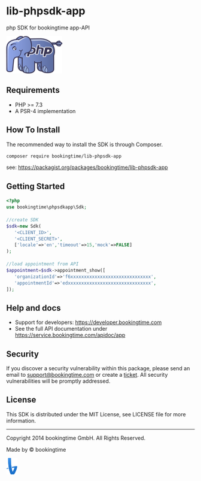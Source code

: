 # lib-phpsdk-app
php SDK for bookingtime app-API

<img src="https://github.com/bookingtime/lib-phpsdk-app/blob/master/aws/logo_php.png" alt="logo php" width="150" height="100" />



## Requirements
- PHP >= 7.3
- A PSR-4 implementation



## How To Install
The recommended way to install the SDK is through Composer.
```bash
composer require bookingtime/lib-phpsdk-app
```
see: https://packagist.org/packages/bookingtime/lib-phpsdk-app



## Getting Started
```php
<?php
use bookingtime\phpsdkapp\Sdk;

//create SDK
$sdk=new Sdk(
   '<CLIENT_ID>',
   '<CLIENT_SECRET>',
   ['locale'=>'en','timeout'=>15,'mock'=>FALSE]
);

//load appointment from API
$appointment=$sdk->appointment_show([
   'organizationId'=>'f6xxxxxxxxxxxxxxxxxxxxxxxxxxxxxx',
   'appointmentId'=>'edxxxxxxxxxxxxxxxxxxxxxxxxxxxxxxx',
]);
```


## Help and docs
- Support for developers: https://developer.bookingtime.com
- See the full API documentation under https://service.bookingtime.com/apidoc/app



## Security
If you discover a security vulnerability within this package, please send an email to support@bookingtime.com or create a [ticket](https://developer.bookingtime.com/hc/en-us/requests/new?ticket_form_id=9359661193628). All security vulnerabilities will be promptly addressed.



## License
This SDK is distributed under the MIT License, see LICENSE file for more information.



---
Copyright 2014 bookingtime GmbH. All Rights Reserved.

Made by © bookingtime

<img src="https://github.com/bookingtime/lib-phpsdk-app/blob/master/aws/logo_bookingtime.png" alt="logo" width="30" height="44" />
